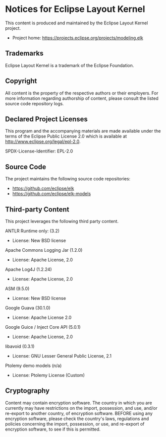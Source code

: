 # Notices for Eclipse Layout Kernel

This content is produced and maintained by the Eclipse Layout Kernel project.

* Project home: https://projects.eclipse.org/projects/modeling.elk

## Trademarks

 Eclipse Layout Kernel is a trademark of the Eclipse Foundation.

## Copyright

All content is the property of the respective authors or their employers. For
more information regarding authorship of content, please consult the listed
source code repository logs.

## Declared Project Licenses

This program and the accompanying materials are made available under the
terms of the Eclipse Public License 2.0 which is available at
http://www.eclipse.org/legal/epl-2.0.

SPDX-License-Identifier: EPL-2.0

## Source Code

The project maintains the following source code repositories:

* https://github.com/eclipse/elk
* https://github.com/eclipse/elk-models

## Third-party Content

This project leverages the following third party content.

ANTLR Runtime only: (3.2)

* License: New BSD license

Apache Commons Logging Jar (1.2.0)

* License: Apache License, 2.0

Apache Log4J (1.2.24)

* License: Apache License, 2.0

ASM (9.5.0)

* License: New BSD license

Google Guava (30.1.0)

* License: Apache License 2.0

Google Guice / Inject Core API (5.0.1)

* License: Apache License, 2.0

libavoid (0.3.1)

* License:  GNU Lesser General Public License, 2.1

Ptolemy demo models (n/a)

* License: Ptolemy License (Custom)

## Cryptography

Content may contain encryption software. The country in which you are currently
may have restrictions on the import, possession, and use, and/or re-export to
another country, of encryption software. BEFORE using any encryption software,
please check the country's laws, regulations and policies concerning the import,
possession, or use, and re-export of encryption software, to see if this is
permitted.
